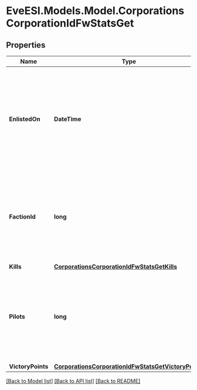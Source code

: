 # EveESI.Models.Model.CorporationsCorporationIdFwStatsGet

## Properties

Name | Type | Description | Notes
------------ | ------------- | ------------- | -------------
**EnlistedOn** | **DateTime** | The enlistment date of the given corporation into faction warfare. Will not be included if corporation is not enlisted in faction warfare | [optional] 
**FactionId** | **long** | The faction the given corporation is enlisted to fight for. Will not be included if corporation is not enlisted in faction warfare | [optional] 
**Kills** | [**CorporationsCorporationIdFwStatsGetKills**](CorporationsCorporationIdFwStatsGetKills.md) |  | 
**Pilots** | **long** | How many pilots the enlisted corporation has. Will not be included if corporation is not enlisted in faction warfare | [optional] 
**VictoryPoints** | [**CorporationsCorporationIdFwStatsGetVictoryPoints**](CorporationsCorporationIdFwStatsGetVictoryPoints.md) |  | 

[[Back to Model list]](../README.md#documentation-for-models) [[Back to API list]](../README.md#documentation-for-api-endpoints) [[Back to README]](../README.md)

